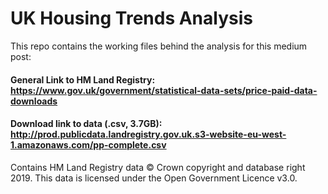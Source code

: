 # UK Housing Trends Analysis

This repo contains the working files behind the analysis for this medium post: 

#### General Link to HM Land Registry: https://www.gov.uk/government/statistical-data-sets/price-paid-data-downloads
#### Download link to data (.csv, 3.7GB): http://prod.publicdata.landregistry.gov.uk.s3-website-eu-west-1.amazonaws.com/pp-complete.csv

Contains HM Land Registry data © Crown copyright and database right 2019. This data is licensed under the Open Government Licence v3.0.

